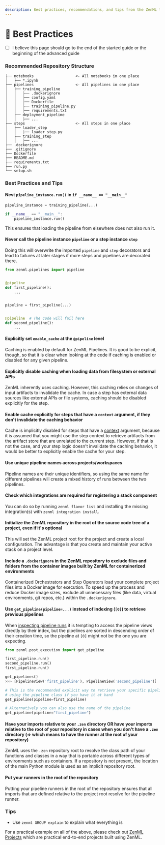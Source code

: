 ```yaml
---
description: Best practices, recommendations, and tips from the ZenML team
---
```


# 💯 Best Practices

* [ ] I believe this page should go to the end of the started guide or the beginning of the advanced guide

### Recommended Repository Structure

```
├── notebooks                   <- All notebooks in one place
│   ├── *.ipynb         
├── pipelines                   <- All pipelines in one place
│   ├── training_pipeline
│   │   ├── .dockerignore
│   │   ├── config.yaml
│   │   ├── Dockerfile
│   │   ├── training_pipeline.py
│   │   ├── requirements.txt
│   ├── deployment_pipeline
│   │   ├── ...
├── steps                       <- All steps in one place
│   ├── loader_step
│   │   ├── loader_step.py
│   ├── training_step
│   │   ├── ...
├── .dockerignore 
├── .gitignore
├── Dockerfile
├── README.md
├── requirements.txt
├── run.py
└── setup.sh
```

### Best Practices and Tips

#### Nest `pipeline_instance.run()` in `if __name__ == "__main__"`

```python
pipeline_instance = training_pipeline(...)

if __name__ == "__main__":
    pipeline_instance.run()
```

This ensures that loading the pipeline from elsewhere does not also run it.

#### Never call the pipeline instance `pipeline` or a step instance `step`

Doing this will overwrite the imported `pipeline` and `step` decorators and lead to failures at later stages if more steps and pipelines are decorated there.

```python
from zenml.pipelines import pipeline


@pipeline
def first_pipeline():
    ...


pipeline = first_pipeline(...)


@pipeline  # The code will fail here
def second_pipeline():
    ...
```

#### Explicitly set `enable_cache` at the `@pipeline` level

Caching is enabled by default for ZenML Pipelines. It is good to be explicit, though, so that it is clear when looking at the code if caching is enabled or disabled for any given pipeline.

#### Explicitly disable caching when loading data from filesystem or external APIs

ZenML inherently uses caching. However, this caching relies on changes of input artifacts to invalidate the cache. In case a step has external data sources like external APIs or file systems, caching should be disabled explicitly for the step.

#### Enable cache explicitly for steps that have a `context` argument, if they don't invalidate the caching behavior

Cache is implicitly disabled for steps that have a [context](../../old\_book/advanced-guide/pipelines/step-metadata.md) argument, because it is assumed that you might use the step context to retrieve artifacts from the artifact store that are unrelated to the current step. However, if that is not the case, and your step logic doesn't invalidate the caching behavior, it would be better to explicitly enable the cache for your step.

#### Use unique pipeline names across projects/workspaces

Pipeline names are their unique identifiers, so using the same name for different pipelines will create a mixed history of runs between the two pipelines.

#### Check which integrations are required for registering a stack component

You can do so by running `zenml flavor list` and installing the missing integration(s) with `zenml integration install`.

#### Initialize the ZenML repository in the root of the source code tree of a project, even if it's optional

This will set the ZenML project root for the project and create a local configuration. The advantage is that you create and maintain your active stack on a project level.

#### Include a `.dockerignore` in the ZenML repository to exclude files and folders from the container images built by ZenML for containerized environments

Containerized Orchestrators and Step Operators load your complete project files into a Docker image for execution. To speed up the process and reduce Docker image sizes, exclude all unnecessary files (like data, virtual environments, git repos, etc.) within the `.dockerignore`.

#### Use `get_pipeline(pipeline=...)` instead of indexing (`[0]`) to retrieve previous pipelines

When [inspecting pipeline runs](../../old\_book/starter-guide/pipelines/pipelines.md) it is tempting to access the pipeline views directly by their index, but the pipelines are sorted in descending order of their creation time, so the pipeline at `[0]` might not be the one you are expecting.

```python
from zenml.post_execution import get_pipeline

first_pipeline.run()
second_pipeline.run()
first_pipeline.run()

get_pipelines()
>>> [PipelineView('first_pipeline'), PipelineView('second_pipeline')]

# This is the recommended explicit way to retrieve your specific pipeline 
# using the pipeline class if you have it at hand
get_pipeline(pipeline=first_pipeline)

# Alternatively you can also use the name of the pipeline
get_pipeline(pipeline="first_pipeline")
```

#### Have your imports relative to your `.zen` directory OR have your imports relative to the root of your repository in cases when you don't have a `.zen` directory (=> which means to have the runner at the root of your repository)

ZenML uses the `.zen` repository root to resolve the class path of your functions and classes in a way that is portable across different types of environments such as containers. If a repository is not present, the location of the main Python module is used as an implicit repository root.

#### Put your runners in the root of the repository

Putting your pipeline runners in the root of the repository ensures that all imports that are defined relative to the project root resolve for the pipeline runner.

### Tips

* Use `zenml GROUP explain` to explain what everything is

For a practical example on all of the above, please check out [ZenML Projects](https://github.com/zenml-io/zenml-projects) which are practical end-to-end projects built using ZenML.
